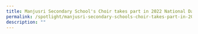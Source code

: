 ```yaml
---
title: Manjusri Secondary School's Choir takes part in 2022 National Day Parade
permalink: /spotlight/manjusri-secondary-schools-choir-takes-part-in-2022-national-day-parade/
description: ""
---
```


